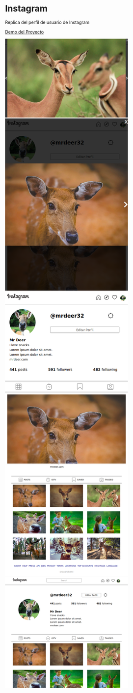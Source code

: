 # Instagram

Replica del perfil de usuario de Instagram

[Demo del Proyecto](https://oriananohemi.github.io/instagram/)

<img width=400 src="./img/Screen Shot 2020-08-23 at 15.50.14.png">

<img width=400 src="./img/Screen Shot 2020-08-23 at 15.50.07.png">

<img width=400 src="./img/Screen Shot 2020-08-23 at 15.50.04.png">

<img width=400 src="./img/Screen Shot 2020-08-23 at 15.49.54.png">

<img width=400 src="./img/Screen Shot 2020-08-23 at 15.49.49.png">
